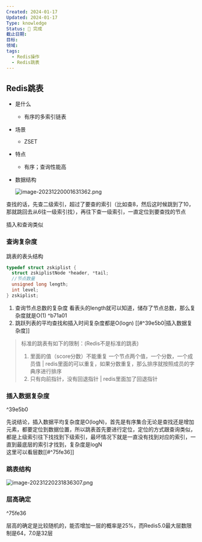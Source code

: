 ```yaml
---
Created: 2024-01-17
Updated: 2024-01-17
Type: knowledge
Status: 🌱 完成
截止日期: 
目标: 
领域: 
tags:
  - Redis操作
  - Redis跳表
---
```



## Redis跳表

 - 是什么
   	- 有序的多索引链表
 - 场景
   	- ZSET
 - 特点
    - 有序；查询性能高
 - 数据结构
   	
    ![image-20231220001631362.png](https://obsidian-pic-1317906728.cos.ap-nanjing.myqcloud.com/obsidian/image-20231220001631362.png)


查找的话，先查二级索引，超过了要查的索引（比如查8，然后这时候跳到了10，那就跳回去从6往一级索引找），再往下查一级索引，一直定位到要查找的节点

插入和查询类似
### 查询复杂度
跳表的表头结构
```C
typedef struct zskiplist {
  struct zskiplistNode *header, *tail;
  //节点数量
  unsigned long length;
  int level;
} zskiplist;
```
1. 查询节点总数的复杂度
	 看表头的length就可以知道，储存了节点总数，那么复杂度就是O(1) ^b71a01
2. 跳跃列表的平均查找和插入时间复杂度都是O(logn) [[#^39e5b0|插入数据复杂度]]



> 标准的跳表有如下的限制：(Redis不是标准的跳表)
>
> 1. 里面的值（score分数）不能重复  一个节点两个值，一个分数，一个成员值  | redis里面的可以重复，如果分数重复，那么排序就按照成员的字典序进行排序
> 2. 只有向前指针，没有回退指针 | redis里面加了回退指针

### 插入数据复杂度

^39e5b0

先说结论，插入数据平均复杂度是O(logN)，首先是有序集合无论是查找还是增加元素，都要定位到数据位置，所以跳表首先要进行定位，定位的方式跟查询类似，都是上级索引往下找找到下级索引，最坏情况下就是一直没有找到对应的索引，一直到最底层的索引才找到，复杂度是logN  
	这里可以看层数[[#^75fe36]]

### 跳表结构
![image-20231220231836307.png](https://obsidian-pic-1317906728.cos.ap-nanjing.myqcloud.com/obsidian/image-20231220231836307.png)

### 层高确定

^75fe36

 层高的确定是比较随机的，能否增加一层的概率是25%，而Redis5.0最大层数限制是64，7.0是32层
 